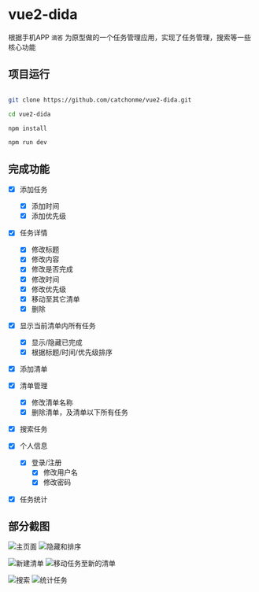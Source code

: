 # vue2-dida

 根据手机APP `滴答` 为原型做的一个任务管理应用，实现了任务管理，搜索等一些核心功能

## 项目运行

``` bash

git clone https://github.com/catchonme/vue2-dida.git

cd vue2-dida

npm install

npm run dev

```

## 完成功能
- [x] 添加任务
  - [x] 添加时间
  - [x] 添加优先级
- [x] 任务详情
  - [x] 修改标题
  - [x] 修改内容
  - [x] 修改是否完成
  - [x] 修改时间
  - [x] 修改优先级
  - [x] 移动至其它清单
  - [x] 删除
- [x] 显示当前清单内所有任务
  - [x] 显示/隐藏已完成
  - [x] 根据标题/时间/优先级排序   
- [x] 添加清单
- [x] 清单管理
  - [x] 修改清单名称
  - [x] 删除清单，及清单以下所有任务
- [x] 搜索任务
- [x] 个人信息
  - [x] 登录/注册
    - [x] 修改用户名
    - [x] 修改密码
- [x] 任务统计



##  部分截图

![主页面](./screenshots/main.gif) ![隐藏和排序](./screenshots/hideandsort.gif)

![新建清单](./screenshots/newfolder.gif) ![移动任务至新的清单](./screenshots/movetofolder.gif)

![搜索](./screenshots/search.gif) ![统计任务](./screenshots/calculate.gif)
